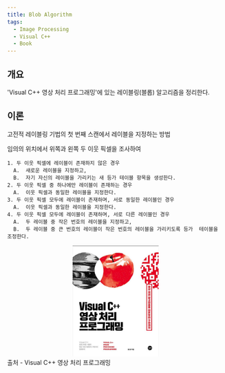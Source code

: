 ```yaml
---
title: Blob Algorithm 
tags:
  - Image Processing
  - Visual C++
  - Book
---
```


<!--more-->
## 개요

  'Visual C++ 영상 처리 프로그래밍'에 있는 레이블링(블롭) 알고리즘을 정리한다.

## 이론
 고전적 레이블링 기법의 첫 번째 스캔에서 레이블을 지정하는 방법

임의의 위치에서 위쪽과 왼쪽 두 이웃 픽셀을 조사하여

	1. 두 이웃 픽셀에 레이블이 존재하지 않은 경우
	  A.  새로운 레이블을 지정하고,
	  B.  자기 자신의 레이블을 가리키는 새 등가 테이블 항목을 생성한다.
	2. 두 이웃 픽셀 중 하나에만 레이블이 존재하는 경우
	  A.  이웃 픽셀과 동일한 레이블을 지정한다.
	3. 두 이웃 픽셀 모두에 레이블이 존재하며, 서로 동일한 레이블인 경우
	  A.  이웃 픽셀과 동일한 레이블을 지정한다.
	4. 두 이웃 픽셀 모두에 레이블이 존재하며, 서로 다른 레이블인 경우
	  A.  두 레이블 중 작은 번호의 레이블을 지정하고,
	  B.  두 레이블 중 큰 번호의 레이블이 작은 번호의 레이블을 가리키도록 등가  테이블을 조정한다.

<div class="card mb-3">
<center>
    <img src="/img/post/Blob.jpg" width="200"/>
	</center>
    <div class="card-body bg-light">
        <div class="card-text">
			출처 - Visual C++ 영상 처리 프로그래밍
        </div>
    </div>
</div>